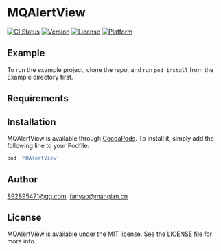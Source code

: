 # MQAlertView

[![CI Status](http://img.shields.io/travis/892895471@qq.com/MQAlertView.svg?style=flat)](https://travis-ci.org/892895471@qq.com/MQAlertView)
[![Version](https://img.shields.io/cocoapods/v/MQAlertView.svg?style=flat)](http://cocoapods.org/pods/MQAlertView)
[![License](https://img.shields.io/cocoapods/l/MQAlertView.svg?style=flat)](http://cocoapods.org/pods/MQAlertView)
[![Platform](https://img.shields.io/cocoapods/p/MQAlertView.svg?style=flat)](http://cocoapods.org/pods/MQAlertView)

## Example

To run the example project, clone the repo, and run `pod install` from the Example directory first.

## Requirements

## Installation

MQAlertView is available through [CocoaPods](http://cocoapods.org). To install
it, simply add the following line to your Podfile:

```ruby
pod 'MQAlertView'
```

## Author

892895471@qq.com, fanyao@manqian.cn

## License

MQAlertView is available under the MIT license. See the LICENSE file for more info.
